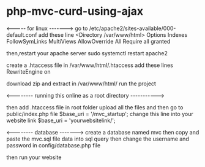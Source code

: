 # php-mvc-curd-using-ajax

<----- for linux ------->
go to /etc/apache2/sites-available/000-default.conf
add these line 
<Directory /var/www/html>
Options Indexes FollowSymLinks MultiViews
AllowOverride All
Require all granted
</Directory>

then,restart your apache server
sudo systemctl restart apache2

create a .htaccess file in 
/var/www/html/.htaccess
add these lines 
RewriteEngine on

download zip and extract in /var/www/html/
run the project 

<-------- running this online as a root directory ----------->

then add .htaccess file in root folder 
upload all the files and then 
go to public/index.php file
$base_uri = '/mvc_startup';
change this line into your website link 
$base_uri = 'yourwebsitelink/';


<-------- database ------->
create a database named mvc
then copy and paste the mvc.sql file data into sql query 
then change the username and password in config/database.php file


then run your website
